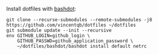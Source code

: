 Install dotfiles with [bashdot](https://github.com/bashdot/bashdot):
```
git clone --recurse-submodules --remote-submodules -j8 https://github.com/vincentqb/dotfiles ~/dotfiles
git submodule update --init --recursive
env GITHUB_LOGIN=github_login \
    GITHUB_PASSWD=github_application_password \
    ~/dotfiles/bashdot/bashdot install default netrc
```
